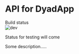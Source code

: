 # API for DyadApp 
Build status\
![dev](https://github.com/anderstofte/DyadApp.API/workflows/dev/badge.svg)

Status for testing will come

Some description.....
